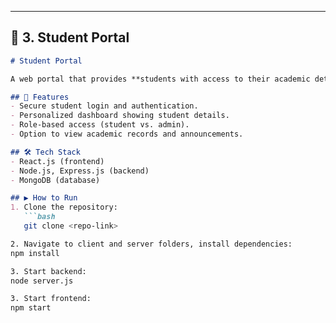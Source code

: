 
---

## 📌 3. Student Portal  

```markdown
# Student Portal

A web portal that provides **students with access to their academic details** and allows admins to manage records.

## 🚀 Features
- Secure student login and authentication.
- Personalized dashboard showing student details.
- Role-based access (student vs. admin).
- Option to view academic records and announcements.

## 🛠️ Tech Stack
- React.js (frontend)  
- Node.js, Express.js (backend)  
- MongoDB (database)  

## ▶️ How to Run
1. Clone the repository:
   ```bash
   git clone <repo-link>

2. Navigate to client and server folders, install dependencies:
npm install

3. Start backend:
node server.js

3. Start frontend:
npm start
